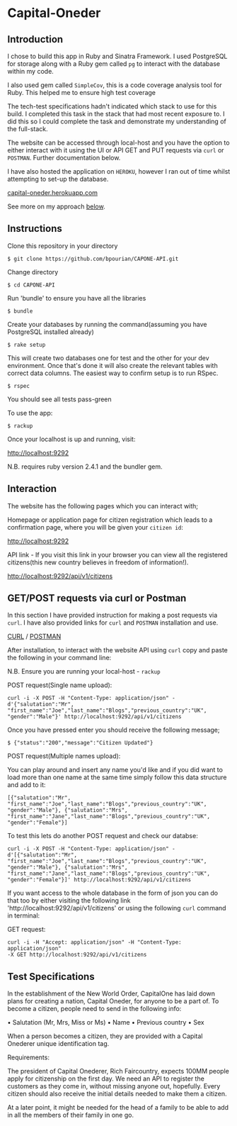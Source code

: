 Capital-Oneder
=============
Introduction
----
I chose to build this app in Ruby and Sinatra Framework. I used PostgreSQL for storage along with a Ruby gem called `pg` to interact with the database within my code.

I also used gem called `SimpleCov`, this is a code coverage analysis tool for Ruby. This helped me to ensure high test coverage

The tech-test specifications hadn't indicated which stack to use for this build. I completed this task in the stack that had most recent exposure to. I did this so I could complete the task and demonstrate my understanding of the full-stack.

The website can be accessed through local-host and you have the option to either interact with it using the UI or API GET and PUT requests via `curl` or `POSTMAN`. Further documentation below.

I have also hosted the application on `HEROKU`, however I ran out of time whilst attempting to set-up the database.

[capital-oneder.herokuapp.com](https://capital-oneder.herokuapp.com/)

See more on my approach <a href='#process'>below</a>.

Instructions
-------

Clone this repository in your directory
```
$ git clone https://github.com/bpourian/CAPONE-API.git
```
Change directory
```
$ cd CAPONE-API
```
Run 'bundle' to ensure you have all the libraries
```
$ bundle
```
Create your databases by running the command(assuming you have PostgreSQL installed already)
```
$ rake setup
```
This will create two databases one for test and the other for your dev environment. Once that's done it will also create
the relevant tables with correct data columns. The easiest way to confirm setup is to run RSpec.
```
$ rspec
```
You should see all tests pass-green

To use the app:
```
$ rackup
```
Once your localhost is up and running, visit:

[http://localhost:9292](http://localhost:9292)

N.B. requires ruby version 2.4.1 and the bundler gem.

Interaction
----

The website has the following pages which you can interact with;

Homepage or application page for citizen registration which leads to a
confirmation page, where you will be given your `citizen id`:

[http://localhost:9292](http://localhost:9292)

API link - If you visit this link in your browser you can view all the registered citizens(this new country
  believes in freedom of information!).

[http://localhost:9292/api/v1/citizens](http://localhost:9292/api/v1/citizens)


GET/POST requests via curl or Postman
-----
In this section I have provided instruction for making a post requests via `curl`.
I have also provided links for `curl` and `POSTMAN` installation and use.

[CURL](https://curl.haxx.se/download.html) / [POSTMAN](https://www.getpostman.com/)

After installation, to interact with the website API using `curl` copy and paste the following
in your command line:

N.B. Ensure you are running your local-host - `rackup`

POST request(Single name upload):
```
curl -i -X POST -H "Content-Type: application/json" -d'{"salutation":"Mr",
"first_name":"Joe","last_name":"Blogs","previous_country":"UK",
"gender":"Male"}' http://localhost:9292/api/v1/citizens
```

Once you have pressed enter you should receive the following message;
```
$ {"status":"200","message":"Citizen Updated"}
```

POST request(Multiple names upload):

You can play around and insert any name you'd like and if you did want to load more than
one name at the same time simply follow this data structure and add to it:
```
[{"salutation":"Mr",
"first_name":"Joe","last_name":"Blogs","previous_country":"UK",
"gender":"Male"}, {"salutation":"Mrs",
"first_name":"Jane","last_name":"Blogs","previous_country":"UK",
"gender":"Female"}]
```
To test this lets do another POST request and check our databse:
```
curl -i -X POST -H "Content-Type: application/json" -d'[{"salutation":"Mr",
"first_name":"Joe","last_name":"Blogs","previous_country":"UK",
"gender":"Male"}, {"salutation":"Mrs",
"first_name":"Jane","last_name":"Blogs","previous_country":"UK",
"gender":"Female"}]' http://localhost:9292/api/v1/citizens

```
If you want access to the whole database in the form of json you can do that too
by either visiting the following link 'http://localhost:9292/api/v1/citizens' or
using the following `curl` command in terminal:

GET request:
```
curl -i -H "Accept: application/json" -H "Content-Type: application/json"
-X GET http://localhost:9292/api/v1/citizens
```
Test Specifications
------
In the establishment of the New World Order, CapitalOne has laid down plans for creating a
nation, Capital Oneder, for anyone to be a part of. To become a citizen, people need to send in
the following info:

• Salutation (Mr, Mrs, Miss or Ms)
• Name
• Previous country
• Sex

When a person becomes a citizen, they are provided with a Capital Onederer unique
identification tag.

Requirements:

The president of Capital Onederer, Rich Faircountry, expects 100MM people apply for
citizenship on the first day. We need an API to register the customers as they come in, without
missing anyone out, hopefully. Every citizen should also receive the initial details needed to
make them a citizen.

At a later point, it might be needed for the head of a family to be able to add in all the members
of their family in one go.
